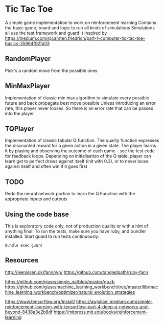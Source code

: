 # Tic Tac Toe
A simple game implementation to work on reinforcement learning
Contains the basic game, board and logic to run all kinds of simulations
Simulations all use the test framework and guard :)
Inspired by https://medium.com/@carsten.friedrich/part-1-computer-tic-tac-toe-basics-35964f92fa03

## RandomPlayer
Pick's a random move from the possible ones

## MinMaxPlayer
Implementation of classic min max algorithm to simulate every possible future and back propagate best move possible
Unless introducing an error rate, this player never looses.
So there is an error rate that can be passed into the player

## TQPlayer
Implementation of classic tabular Q function. The quality function expresses the discounted reward for a given action in a given state.
The player learns it by playing and observing the outcome of each game - see the test code for feedback loops.
Depending on initialisation of the Q table,  player can learn get to perfect draws against itself (init with 0.3), or to never loose against itself and often win if it goes first

## TODO
Redo the neural network portion to learn the Q Function with the appropriate inputs and outputs

## Using the code base
This is exploratory code only, not of production quality or with a hint of anything final.
To run the tests, make sure you have ruby, and bundler installed.
Start guard to run tests continuously:

    bundle exec guard

## Resources
http://leenissen.dk/fann/wp/
https://github.com/tangledpath/ruby-fann

https://github.com/giuse/simple_ga/blob/master/ga.rb
https://github.com/giuse/machine_learning_workbench/tree/master/lib/machine_learning_workbench/optimizer/natural_evolution_strategies

https://www.tensorflow.org/install/
https://awjuliani.medium.com/simple-reinforcement-learning-with-tensorflow-part-4-deep-q-networks-and-beyond-8438a3e2b8df
https://mitpress.mit.edu/books/reinforcement-learning
